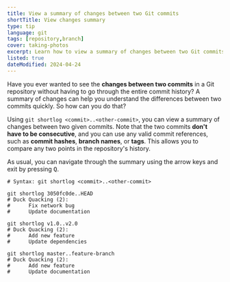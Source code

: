 ```yaml
---
title: View a summary of changes between two Git commits
shortTitle: View changes summary
type: tip
language: git
tags: [repository,branch]
cover: taking-photos
excerpt: Learn how to view a summary of changes between two Git commits, using a single command.
listed: true
dateModified: 2024-04-24
---
```


Have you ever wanted to see the **changes between two commits** in a Git repository without having to go through the entire commit history? A summary of changes can help you understand the differences between two commits quickly. So how can you do that?

Using `git shortlog <commit>..<other-commit>`, you can view a summary of changes between two given commits. Note that the two commits **don't have to be consecutive**, and you can use any valid commit references, such as **commit hashes**, **branch names**, or **tags**. This allows you to compare any two points in the repository's history.

As usual, you can navigate through the summary using the arrow keys and exit by pressing <kbd>Q</kbd>.

```shell
# Syntax: git shortlog <commit>..<other-commit>

git shortlog 3050fc0de..HEAD
# Duck Quacking (2):
#      Fix network bug
#      Update documentation

git shortlog v1.0..v2.0
# Duck Quacking (2):
#      Add new feature
#      Update dependencies

git shortlog master..feature-branch
# Duck Quacking (2):
#      Add new feature
#      Update documentation
```
